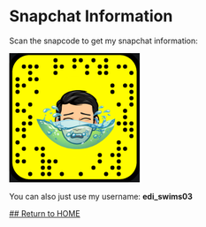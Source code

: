 # Snapchat Information
Scan the snapcode to get my snapchat information:

![snapcode](images/snapcode.PNG)

You can also just use my username: **edi_swims03**

[## Return to HOME](https://edisonwang03.github.io/APCS-Final-Website/)
